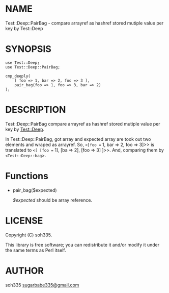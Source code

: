 # NAME

Test::Deep::PairBag - compare arrayref as hashref stored mutiple value per key by Test::Deep

# SYNOPSIS

    use Test::Deep;
    use Test::Deep::PairBag;

    cmp_deeply(
        [ foo => 1, bar => 2, foo => 3 ],
        pair_bag(foo => 1, foo => 3, bar => 2)
    );

# DESCRIPTION

Test::Deep::PairBag compare arrayref as hashref stored mutiple value per key by [Test::Deep](http://search.cpan.org/perldoc?Test::Deep).

In Test::Deep::PairBag, got array and expected array are took out two elements and wraped as arrayref.
So, `<[foo =` 1, bar => 2, foo => 3\]>> is translated to `<[ [foo =` 1\], \[ba => 2\], \[foo => 3\] \]>>.
And, comparing them by `<Test::Deep::bag`\>.

# Functions

- pair\_bag($expected)

    _$expected_ should be array reference.

# LICENSE

Copyright (C) soh335.

This library is free software; you can redistribute it and/or modify
it under the same terms as Perl itself.

# AUTHOR

soh335 <sugarbabe335@gmail.com>
